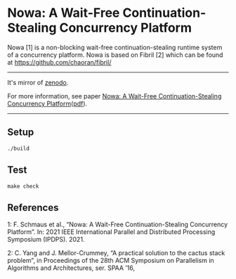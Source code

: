 Nowa: A Wait-Free Continuation-Stealing Concurrency Platform
============================================================

Nowa [1] is a non-blocking wait-free continuation-stealing runtime system
of a concurrency platform. Nowa is based on Fibril [2] which can be
found at https://github.com/chaoran/fibril/

---

It's mirror of [zenodo](https://zenodo.org/record/4550680).

For more information, see paper [Nowa: A Wait-Free Continuation-Stealing Concurrency Platform](https://ieeexplore.ieee.org/document/9460452)([pdf](https://www4.cs.fau.de/Publications/2021/schmaus2021nowa.pdf)).

---

Setup
-----

```
./build
```

Test
----

```
make check
```

References
----------

1: F. Schmaus et al., “Nowa: A Wait-Free Continuation-Stealing
Concurrency Platform”. In: 2021 IEEE International Parallel and
Distributed Processing Symposium (IPDPS). 2021.

2: C. Yang and J. Mellor-Crummey, “A practical solution to the cactus
stack problem”, in Proceedings of the 28th ACM Symposium on
Parallelism in Algorithms and Architectures, ser. SPAA ’16,

